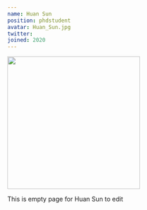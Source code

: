 ```yaml
---
name: Huan Sun
position: phdstudent
avatar: Huan_Sun.jpg
twitter:
joined: 2020
---
```


<img width="300" src="{{site.baseurl}}/images/people/{{page.avatar}}" data-action="zoom">

This is empty page for Huan Sun to edit
